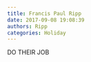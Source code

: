```yaml
---
title: Francis Paul Ripp
date: 2017-09-08 19:08:39
authors: Ripp
categories: Holiday
---
```


 DO THEIR JOB